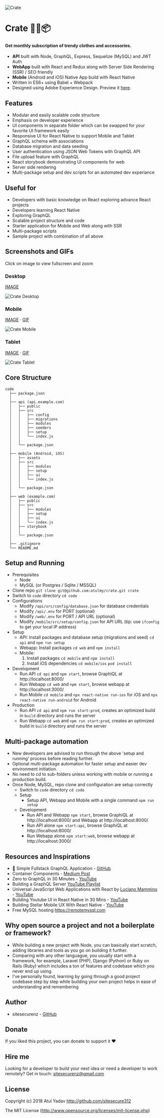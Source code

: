 ![Crate](https://raw.githubusercontent.com/atulmy/atulmy.github.io/master/images/crate/hero-with-link.png)

# Crate 👕👖📦

#### Get monthly subscription of trendy clothes and accessories.
- **API** built with Node, GraphQL, Express, Sequelize (MySQL) and JWT Auth
- **WebApp** built with React and Redux along with Server Side Rendering (SSR) / SEO friendly
- **Mobile** (Android and iOS) Native App build with React Native
- Written in ES6+ using Babel + Webpack
- Designed using Adobe Experience Design. Preview it [here](https://xd.adobe.com/view/a662a49f-57e7-4ffd-91bd-080b150b0317/).


## Features
- Modular and easily scalable code structure
- Emphasis on developer experience
- UI components in separate folder which can be swapped for your favorite UI framework easily
- Responsive UI for React Native to support Mobile and Tablet
- GraphQL schema with associations
- Database migration and data seeding
- User authentication using JSON Web Tokens with GraphQL API
- File upload feature with GraphQL
- React storybook demonstrating UI components for web
- Server side rendering
- Multi-package setup and dev scripts for an automated dev experiance


## Useful for
- Developers with basic knowledge on React exploring advance React projects
- Developers learning React Native
- Exploring GraphQL
- Scalable project structure and code
- Starter application for Mobile and Web along with SSR
- Multi-package scripts
- Sample project with combination of all above


## Screenshots and GIFs
Click on image to view fullscreen and zoom

### Desktop
[IMAGE](https://github.com/atulmy/atulmy.github.io/blob/master/images/crate/desktop-all-with-link.png)

![Crate Desktop](https://raw.githubusercontent.com/atulmy/atulmy.github.io/master/images/crate/desktop-all-with-link.png)

### Mobile
[IMAGE](https://github.com/atulmy/atulmy.github.io/blob/master/images/crate/mobile-all-with-link.png) · [GIF](https://github.com/atulmy/atulmy.github.io/blob/master/images/crate/mobile.gif)

![Crate Mobile](https://raw.githubusercontent.com/atulmy/atulmy.github.io/master/images/crate/mobile-all-with-link.png)

### Tablet
[IMAGE](https://github.com/atulmy/atulmy.github.io/blob/master/images/crate/tablet-all-with-link.png) · [GIF](https://github.com/atulmy/atulmy.github.io/blob/master/images/crate/tablet.gif)

![Crate Tablet](https://raw.githubusercontent.com/atulmy/atulmy.github.io/master/images/crate/tablet-all-with-link.png)


## Core Structure
    code
      ├── package.json
      │
      ├── api (api.example.com)
      │   ├── public
      │   ├── src
      │   │   ├── config
      │   │   ├── migrations
      │   │   ├── modules
      │   │   ├── seeders
      │   │   ├── setup
      │   │   └── index.js
      │   │
      │   └── package.json
      │
      ├── mobile (Android, iOS)
      │   ├── assets
      │   ├── src
      │   │   ├── modules
      │   │   ├── setup
      │   │   ├── ui
      │   │   └── index.js
      │   │
      │   └── package.json
      │
      ├── web (example.com)
      │   ├── public
      │   ├── src
      │   │   ├── modules
      │   │   ├── setup
      │   │   ├── ui
      │   │   └── index.js
      │   ├── storybook
      │   │
      │   └── package.json
      │
      ├── .gitignore
      └── README.md


## Setup and Running
- Prerequisites
  - Node
  - MySQL (or Postgres / Sqlite / MSSQL)
- Clone repo `git clone git@github.com:atulmy/crate.git crate`
- Switch to `code` directory `cd code`
- Configurations
  - Modify `/api/src/config/database.json` for database credentials
  - Modify `/api/.env` for PORT (optional)
  - Modify `/web/.env` for PORT / API URL (optional)
  - Modify `/mobile/src/setup/config.json` for API URL (tip: use `ifconfig` to get your local IP address)
- Setup
  - API: Install packages and database setup (migrations and seed) `cd api` and `npm run setup`
  - Webapp: Install packages `cd web` and `npm install`
  - Mobile: 
    1. Install packages `cd mobile` and `npm install`
    2. Install iOS dependencies `cd mobile/ios` `pod install`
- Development
  - Run API `cd api` and `npm start`, browse GraphiQL at http://localhost:8000/
  - Run Webapp `cd web` and `npm start`, browse webapp at http://localhost:3000/
  - Run Mobile `cd mobile` and `npx react-native run-ios` for iOS and `npx react-native run-android` for Android
- Production
  - Run API `cd api` and `npm run start:prod`, creates an optimized build in `build` directory and runs the server
  - Run Webapp `cd web` and `npm run start:prod`, creates an optimized build in `build` directory and runs the server

## Multi-package automation
- New developers are advised to run through the above 'setup and running' process before reading further.
- Optional multi-package automation for faster setup and easier dev environment initiation.
- No need to cd to sub-folders unless working with mobile or running a production build.
- Once Node, MySQL, repo clone and configuration are setup correctly
    - Switch to `code` directory `cd code`
    - Setup
        - Setup API, Webapp and Mobile with a single command `npm run setup`
    - Development
        - Run API and Webapp `npm start`, browse GraphiQL at http://localhost:8000/ and Webapp at http://localhost:8000/
        - Run API alone `npm start:api`, browse GraphiQL at http://localhost:8000/
        - Run Webapp alone `npm start:web`, browse webapp at http://localhost:3000/

## Resources and Inspirations
- 🌈 Simple Fullstack GraphQL Application - [GitHub](https://github.com/atulmy/fullstack-graphql)
- Container Components - [Medium Post](https://medium.com/@learnreact/container-components-c0e67432e005)
- Zero to GraphQL in 30 Minutes - [YouTube](https://www.youtube.com/watch?v=UBGzsb2UkeY&list=PLkuiMQfg5DujhOSZ1A8kDl0hKV_ICTjp-)
- Building a GraphQL Server [YouTube Playlist](https://www.youtube.com/playlist?list=PLillGF-RfqbYZty73_PHBqKRDnv7ikh68)
- Universal JavaScript Web Applications with React by [Luciano Mammino](https://github.com/lmammino) - [YouTube](https://www.youtube.com/watch?v=0VEwRFP8WtI)
- Building Youtube UI in React Native in 30 Mins - [YouTube](https://www.youtube.com/watch?v=LdKtugH-sb8)
- Building Stellar Mobile UX With React Native - [YouTube](https://www.youtube.com/watch?v=ssXB9RMTpTs)
- Free MySQL hosting https://remotemysql.com


## Why open source a project and not a boilerplate or framework?
- While building a new project with Node, you can basically start scratch, adding libraries and tools as you go on building it further.
- Comparing with any other languague, you usually start with a framework, for example, Laravel (PHP), Django (Python) or Ruby on Rails (Ruby) which includes a ton of features and codebase which you never end up using.
- I've personally found, learning by going through a good project codebase step by step while building your own project helps in ease of understanding and remembering


## Author
- sitesecurenz - [GitHub](https://github.com/sitesecure312)

## Donate
If you liked this project, you can donate to support it ❤️


## Hire me
Looking for a developer to build your next idea or need a developer to work remotely? Get in touch: [sitesecurenz@gmail.com](sitesecurenz@gmail.com)


## License
Copyright (c) 2018 Atul Yadav http://github.com/sitesecure312

The MIT License (http://www.opensource.org/licenses/mit-license.php)
